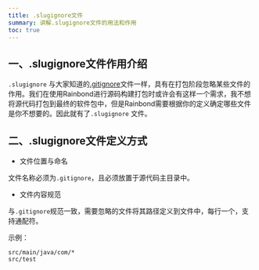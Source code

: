 ```yaml
---
title: .slugignore文件
summary: 讲解.slugignore文件的用法和作用
toc: true
---
```


## 一、.slugignore文件作用介绍
`.slugignore` 与大家知道的[.gitignore](https://git-scm.com/docs/gitignore)文件一样，具有在打包阶段忽略某些文件的作用。我们在使用Rainbond进行源码构建打包时或许会有这样一个需求，我不想将源代码打包到最终的软件包中，但是Rainbond需要根据你的定义确定哪些文件是你不想要的。因此就有了`.slugignore` 文件。

## 二、.slugignore文件定义方式

* 文件位置与命名

文件名称必须为`.gitignore`，且必须放置于源代码主目录中。

* 文件内容规范

与`.gitignore`规范一致，需要忽略的文件将其路径定义到文件中，每行一个，支持通配符。

示例：

```
src/main/java/com/*
src/test
```


